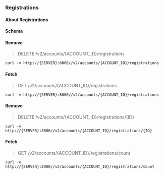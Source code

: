 ### Registrations

#### About Registrations

#### Schema



#### Remove

> DELETE /v2/accounts/{ACCOUNT_ID}/registrations

```curl
curl -v http://{SERVER}:8000//v2/accounts/{ACCOUNT_ID}/registrations
```

#### Fetch

> GET /v2/accounts/{ACCOUNT_ID}/registrations

```curl
curl -v http://{SERVER}:8000//v2/accounts/{ACCOUNT_ID}/registrations
```

#### Remove

> DELETE /v2/accounts/{ACCOUNT_ID}/registrations/{ID}

```curl
curl -v http://{SERVER}:8000//v2/accounts/{ACCOUNT_ID}/registrations/{ID}
```

#### Fetch

> GET /v2/accounts/{ACCOUNT_ID}/registrations/count

```curl
curl -v http://{SERVER}:8000//v2/accounts/{ACCOUNT_ID}/registrations/count
```

